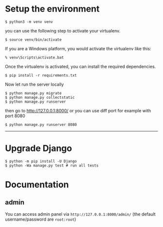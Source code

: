 # Setup the environment
```
$ python3 -m venv venv
```
you can use the following step to activate your virtualenv.
```
$ source venv/bin/activate
```
If you are a Windows platform, you would activate the virtualenv like this:
```
% venv\Scripts\activate.bat
```
Once the virtualenv is activated, you can install the required dependencies.
```
$ pip install -r requirements.txt
```

Now let run the server locally
```
$ python manage.py migrate
$ python manage.py collectstatic
$ python manage.py runserver
```
then go to http://127.0.0.1:8000/ or you can use diff port for example with port 8080  
```
$ python manage.py runserver 8080
```
---
# Upgrade Django
```
$ python -m pip install -U Django
$ python -Wa manage.py test # run all tests
```

# Documentation

## admin
You can access admin panel via `http://127.0.0.1:8000/admin/` (the default username/password are `root:root`)